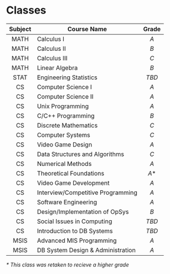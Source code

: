 # Classes

|Subject|Course Name|Grade|
|:-----:|---------------------------------|:---:|
|MATH   |Calculus I                       |*A*  |
|MATH   |Calculus II                      |*B*  |
|MATH   |Calculus III                     |*C*  |
|MATH   |Linear Algebra                   |*B*  |
|STAT   |Engineering Statistics           |*TBD*|
|CS     |Computer Science I               |*A*  |
|CS     |Computer Science II              |*A*  |
|CS     |Unix Programming                 |*A*  |
|CS     |C/C++ Programming                |*B*  |
|CS     |Discrete Mathematics             |*C*  |
|CS     |Computer Systems                 |*C*  |
|CS     |Video Game Design                |*A*  |
|CS     |Data Structures and Algorithms   |*C*  |
|CS     |Numerical Methods                |*A*  |
|CS     |Theoretical Foundations          |*A*\*|
|CS     |Video Game Development           |*A*  |
|CS     |Interview/Competitive Programming|*A*  |
|CS     |Software Engineering             |*A*  |
|CS     |Design/Implementation of OpSys   |*B*  |
|CS     |Social Issues in Computing       |*TBD*|
|CS     |Introduction to DB Systems       |*TBD*|
|MSIS   |Advanced MIS Programming         |*A*  |
|MSIS   |DB System Design & Administration|*A*  |

*\* This class was retaken to recieve a higher grade*
